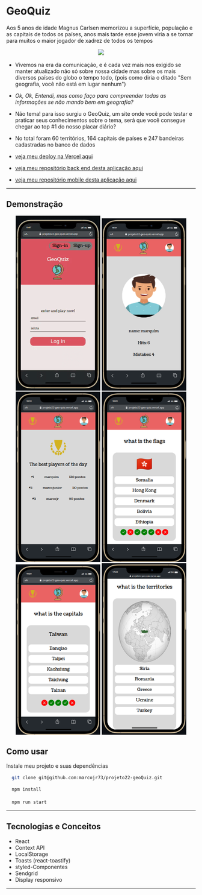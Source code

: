 
# GeoQuiz
Aos 5 anos de idade Magnus Carlsen memorizou a superfície, população e as capitais de todos os países, anos mais tarde esse jovem viria a se tornar para muitos o maior jogador de xadrez de todos os tempos

<p align="center">
   <img width=350 src="https://projeto22-geo-quiz.vercel.app/static/media/logo.83d2cab8.png"/>
</p>


- Vivemos na era da comunicação, e é cada vez mais nos exigido se manter atualizado não só sobre nossa cidade mas sobre os mais diversos países do globo o tempo todo, (pois como diria o ditado "Sem geografia, você não está em lugar nenhum")
- *Ok, Ok, Entendi, mas como faço para compreender todas as informações se não mando bem em geografia?*
- Não tema! para isso surgiu o GeoQuiz, um site onde você pode testar e praticar seus conhecimentos sobre o tema, será que você consegue chegar ao top #1 do nosso placar diário?
- No total foram 60 territórios, 164 capitais de países e 247 bandeiras cadastradas no banco de dados

- [veja meu deploy na Vercel aqui](https://projeto22-geo-quiz.vercel.app/)
- [veja meu repositório back end desta aplicação aqui](https://github.com/marcojr73/projeto22-geoQuiz-API)
- [veja meu repositório mobile desta aplicação aqui](https://github.com/marcojr73/Geo-Quiz-flutter)

***

## Demonstração

<p align="center">
   <img width=225 src="./src/assets/images/app.gif"/>
   <img width=225 src="./src/assets/images/screen1.png"/>
   <img width=225 src="./src/assets/images/screen2.png"/>
   <img width=225 src="./src/assets/images/screen3.png"/>
   <img width=225 src="./src/assets/images/screen4.png"/>
   <img width=225 src="./src/assets/images/screen5.png"/>
</p>

## Como usar

Instale meu projeto e suas dependências

```bash
  git clone git@github.com:marcojr73/projeto22-geoQuiz.git
```

```bash
  npm install
  
  npm run start
```

***

##	 Tecnologias e Conceitos

- React
- Context API
- LocalStorage
- Toasts (react-toastify) 
- styled-Componentes
- Sendgrid
- Display responsivo

***
    
